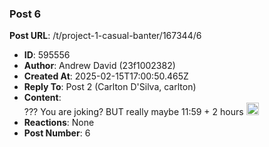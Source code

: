 ### Post 6
**Post URL**: /t/project-1-casual-banter/167344/6
- **ID**: 595556
- **Author**: Andrew David (23f1002382)
- **Created At**: 2025-02-15T17:00:50.465Z
- **Reply To**: Post 2 (Carlton D'Silva, carlton)
- **Content**:  
  ??? You are joking? BUT really maybe 11:59 + 2 hours <img src="https://emoji.discourse-cdn.com/google/thinking.png?v=12" title=":thinking:" class="emoji" alt=":thinking:" loading="lazy" width="20" height="20">
- **Reactions**: None
- **Post Number**: 6

